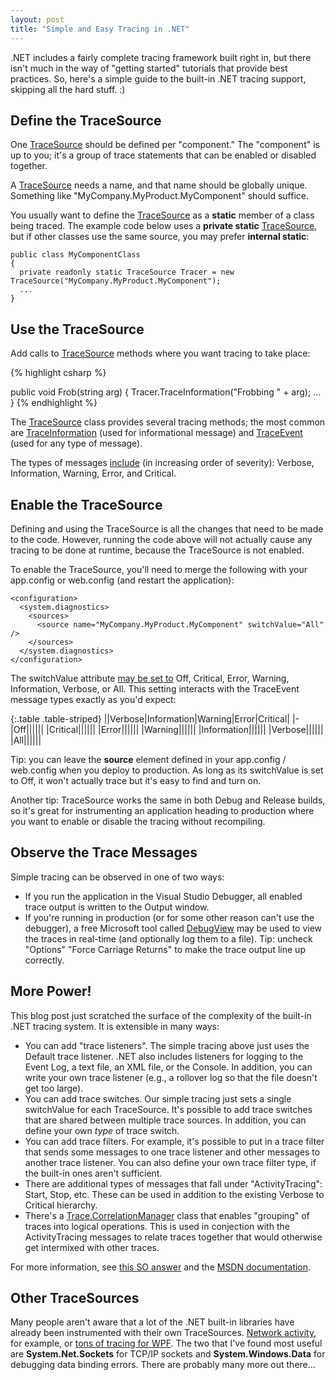 ```yaml
---
layout: post
title: "Simple and Easy Tracing in .NET"
---
```

.NET includes a fairly complete tracing framework built right in, but there isn't much in the way of "getting started" tutorials that provide best practices. So, here's a simple guide to the built-in .NET tracing support, skipping all the hard stuff. :)

## Define the TraceSource

One [TraceSource](http://msdn.microsoft.com/en-us/library/system.diagnostics.tracesource.aspx?WT.mc_id=DT-MVP-5000058) should be defined per "component." The "component" is up to you; it's a group of trace statements that can be enabled or disabled together.

A [TraceSource](http://msdn.microsoft.com/en-us/library/system.diagnostics.tracesource.aspx?WT.mc_id=DT-MVP-5000058) needs a name, and that name should be globally unique. Something like "MyCompany.MyProduct.MyComponent" should suffice.

You usually want to define the [TraceSource](http://msdn.microsoft.com/en-us/library/system.diagnostics.tracesource.aspx?WT.mc_id=DT-MVP-5000058) as a **static** member of a class being traced. The example code below uses a **private static** [TraceSource](http://msdn.microsoft.com/en-us/library/system.diagnostics.tracesource.aspx?WT.mc_id=DT-MVP-5000058), but if other classes use the same source, you may prefer **internal static**:

    public class MyComponentClass
    {
      private readonly static TraceSource Tracer = new TraceSource("MyCompany.MyProduct.MyComponent");
      ...
    }

## Use the TraceSource

Add calls to [TraceSource](http://msdn.microsoft.com/en-us/library/system.diagnostics.tracesource.aspx?WT.mc_id=DT-MVP-5000058) methods where you want tracing to take place:

{% highlight csharp %}

public void Frob(string arg)
{
  Tracer.TraceInformation("Frobbing " + arg);
  ...
}
{% endhighlight %}

The [TraceSource](http://msdn.microsoft.com/en-us/library/system.diagnostics.tracesource.aspx?WT.mc_id=DT-MVP-5000058) class provides several tracing methods; the most common are [TraceInformation](http://msdn.microsoft.com/en-us/library/system.diagnostics.tracesource.traceinformation.aspx?WT.mc_id=DT-MVP-5000058) (used for informational message) and [TraceEvent](http://msdn.microsoft.com/en-us/library/system.diagnostics.tracesource.traceevent.aspx?WT.mc_id=DT-MVP-5000058) (used for any type of message).

The types of messages [include](http://msdn.microsoft.com/en-us/library/system.diagnostics.traceeventtype.aspx?WT.mc_id=DT-MVP-5000058) (in increasing order of severity): Verbose, Information, Warning, Error, and Critical.

## Enable the TraceSource

Defining and using the TraceSource is all the changes that need to be made to the code. However, running the code above will not actually cause any tracing to be done at runtime, because the TraceSource is not enabled.

To enable the TraceSource, you'll need to merge the following with your app.config or web.config (and restart the application):

    <configuration>
      <system.diagnostics>
        <sources>
          <source name="MyCompany.MyProduct.MyComponent" switchValue="All" />
        </sources>
      </system.diagnostics>
    </configuration>

The switchValue attribute [may be set to](http://msdn.microsoft.com/en-us/library/system.diagnostics.sourcelevels.aspx?WT.mc_id=DT-MVP-5000058) Off, Critical, Error, Warning, Information, Verbose, or All. This setting interacts with the TraceEvent message types exactly as you'd expect:

<div class="panel panel-default" markdown="1">

{:.table .table-striped}
||Verbose|Information|Warning|Error|Critical|
|-
|Off|<i class="fa fa-times fa-lg no"></i>|<i class="fa fa-times fa-lg no"></i>|<i class="fa fa-times fa-lg no"></i>|<i class="fa fa-times fa-lg no"></i>|<i class="fa fa-times fa-lg no"></i>|
|Critical|<i class="fa fa-times fa-lg no"></i>|<i class="fa fa-times fa-lg no"></i>|<i class="fa fa-times fa-lg no"></i>|<i class="fa fa-times fa-lg no"></i>|<i class="fa fa-check fa-lg yes"></i>|
|Error|<i class="fa fa-times fa-lg no"></i>|<i class="fa fa-times fa-lg no"></i>|<i class="fa fa-times fa-lg no"></i>|<i class="fa fa-check fa-lg yes"></i>|<i class="fa fa-check fa-lg yes"></i>|
|Warning|<i class="fa fa-times fa-lg no"></i>|<i class="fa fa-times fa-lg no"></i>|<i class="fa fa-check fa-lg yes"></i>|<i class="fa fa-check fa-lg yes"></i>|<i class="fa fa-check fa-lg yes"></i>|
|Information|<i class="fa fa-times fa-lg no"></i>|<i class="fa fa-check fa-lg yes"></i>|<i class="fa fa-check fa-lg yes"></i>|<i class="fa fa-check fa-lg yes"></i>|<i class="fa fa-check fa-lg yes"></i>|
|Verbose|<i class="fa fa-check fa-lg yes"></i>|<i class="fa fa-check fa-lg yes"></i>|<i class="fa fa-check fa-lg yes"></i>|<i class="fa fa-check fa-lg yes"></i>|<i class="fa fa-check fa-lg yes"></i>|
|All|<i class="fa fa-check fa-lg yes"></i>|<i class="fa fa-check fa-lg yes"></i>|<i class="fa fa-check fa-lg yes"></i>|<i class="fa fa-check fa-lg yes"></i>|<i class="fa fa-check fa-lg yes"></i>|

</div>

Tip: you can leave the **source** element defined in your app.config / web.config when you deploy to production. As long as its switchValue is set to Off, it won't actually trace but it's easy to find and turn on.

Another tip: TraceSource works the same in both Debug and Release builds, so it's great for instrumenting an application heading to production where you want to enable or disable the tracing without recompiling.

## Observe the Trace Messages

Simple tracing can be observed in one of two ways:

- If you run the application in the Visual Studio Debugger, all enabled trace output is written to the Output window.
- If you're running in production (or for some other reason can't use the debugger), a free Microsoft tool called [DebugView](http://technet.microsoft.com/en-us/sysinternals/bb896647?WT.mc_id=DT-MVP-5000058) may be used to view the traces in real-time (and optionally log them to a file). Tip: uncheck "Options" "Force Carriage Returns" to make the trace output line up correctly.

## More Power!

This blog post just scratched the surface of the complexity of the built-in .NET tracing system. It is extensible in many ways:

 - You can add "trace listeners". The simple tracing above just uses the Default trace listener. .NET also includes listeners for logging to the Event Log, a text file, an XML file, or the Console. In addition, you can write your own trace listener (e.g., a rollover log so that the file doesn't get too large).
 - You can add trace switches. Our simple tracing just sets a single switchValue for each TraceSource. It's possible to add trace switches that are shared between multiple trace sources. In addition, you can define your own _type_ of trace switch.
 - You can add trace filters. For example, it's possible to put in a trace filter that sends some messages to one trace listener and other messages to another trace listener. You can also define your own trace filter type, if the built-in ones aren't sufficient.
 - There are additional types of messages that fall under "ActivityTracing": Start, Stop, etc. These can be used in addition to the existing Verbose to Critical hierarchy.
 - There's a [Trace.CorrelationManager](http://msdn.microsoft.com/en-us/library/system.diagnostics.trace.correlationmanager.aspx?WT.mc_id=DT-MVP-5000058) class that enables "grouping" of traces into logical operations. This is used in conjection with the ActivityTracing messages to relate traces together that would otherwise get intermixed with other traces.

For more information, see [this SO answer](http://stackoverflow.com/questions/576185/logging-best-practices/939944#939944) and the [MSDN documentation](http://msdn.microsoft.com/en-us/library/zs6s4h68.aspx?WT.mc_id=DT-MVP-5000058).

## Other TraceSources

Many people aren't aware that a lot of the .NET built-in libraries have already been instrumented with their own TraceSources. [Network activity](http://msdn.microsoft.com/en-us/library/ty48b824(v=VS.100).aspx?WT.mc_id=DT-MVP-5000058), for example, or [tons of tracing for WPF](http://msdn.microsoft.com/en-us/library/system.diagnostics.presentationtracesources.aspx?WT.mc_id=DT-MVP-5000058). The two that I've found most useful are **System.Net.Sockets** for TCP/IP sockets and **System.Windows.Data** for debugging data binding errors. There are probably many more out there...

